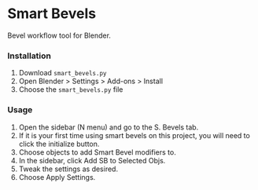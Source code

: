 # Smart Bevels
Bevel workflow tool for Blender.

### Installation
1. Download `smart_bevels.py`
2. Open Blender > Settings > Add-ons > Install
3. Choose the `smart_bevels.py` file

### Usage
1. Open the sidebar (N menu) and go to the S. Bevels tab.
2. If it is your first time using smart bevels on this project, you will need to click the initialize button.
3. Choose objects to add Smart Bevel modifiers to.
4. In the sidebar, click Add SB to Selected Objs.
5. Tweak the settings as desired.
6. Choose Apply Settings.